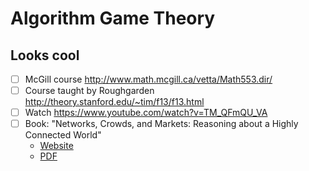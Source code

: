 # Algorithm Game Theory

## Looks cool

- [ ] McGill course http://www.math.mcgill.ca/vetta/Math553.dir/
- [ ] Course taught by Roughgarden http://theory.stanford.edu/~tim/f13/f13.html
- [ ] Watch https://www.youtube.com/watch?v=TM_QFmQU_VA
- [ ] Book: "Networks, Crowds, and Markets: Reasoning about a Highly Connected World"
  - [Website](https://www.cs.cornell.edu/home/kleinber/networks-book/)
  - [PDF](https://www.cs.cornell.edu/home/kleinber/networks-book/networks-book.pdf)